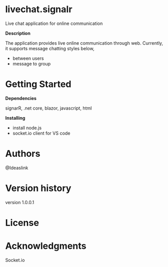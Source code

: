 # __livechat.signalr__

Live chat application for online communication

**Description**

The application provides live online communication through web. Currently, it supports message chatting styles below,

- between users
- message to group

# __Getting Started__

__Dependencies__
  
signarR, .net core, blazor, javascript, html
  
__Installing__

- install node.js
- socket.io client for VS code

# __Authors__

@Ideaslink

# __Version history__

version 1.0.0.1

# __License__



# __Acknowledgments__

Socket.io

